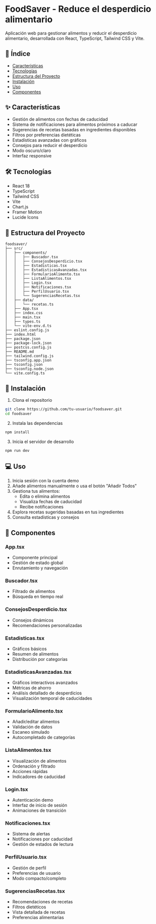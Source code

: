 # FoodSaver - Reduce el desperdicio alimentario

Aplicación web para gestionar alimentos y reducir el desperdicio alimentario, desarrollada con React, TypeScript, Tailwind CSS y Vite.

## 📑 Índice

- [Características](#características)
- [Tecnologías](#tecnologías)
- [Estructura del Proyecto](#estructura-del-proyecto)
- [Instalación](#instalación)
- [Uso](#uso)
- [Componentes](#componentes)

## ✨ Características

- Gestión de alimentos con fechas de caducidad
- Sistema de notificaciones para alimentos próximos a caducar
- Sugerencias de recetas basadas en ingredientes disponibles
- Filtros por preferencias dietéticas
- Estadísticas avanzadas con gráficos
- Consejos para reducir el desperdicio
- Modo oscuro/claro
- Interfaz responsive

## 🛠 Tecnologías

- React 18
- TypeScript
- Tailwind CSS
- Vite
- Chart.js
- Framer Motion
- Lucide Icons

## 📁 Estructura del Proyecto

```
foodsaver/
├── src/
│   ├── components/
│   │   ├── Buscador.tsx
│   │   ├── ConsejosDesperdicio.tsx
│   │   ├── Estadisticas.tsx
│   │   ├── EstadisticasAvanzadas.tsx
│   │   ├── FormularioAlimento.tsx
│   │   ├── ListaAlimentos.tsx
│   │   ├── Login.tsx
│   │   ├── Notificaciones.tsx
│   │   ├── PerfilUsuario.tsx
│   │   └── SugerenciasRecetas.tsx
│   ├── data/
│   │   └── recetas.ts
│   ├── App.tsx
│   ├── index.css
│   ├── main.tsx
│   ├── types.ts
│   └── vite-env.d.ts
├── eslint.config.js
├── index.html
├── package.json
├── package-lock.json
├── postcss.config.js
├── README.md
├── tailwind.config.js
├── tsconfig.app.json
├── tsconfig.json
├── tsconfig.node.json
└── vite.config.ts
```

## 🚀 Instalación

1. Clona el repositorio
```bash
git clone https://github.com/tu-usuario/foodsaver.git
cd foodsaver
```

2. Instala las dependencias
```bash
npm install
```

3. Inicia el servidor de desarrollo
```bash
npm run dev
```

## 💻 Uso

1. Inicia sesión con la cuenta demo
2. Añade alimentos manualmente o usa el botón "Añadir Todos"
3. Gestiona tus alimentos:
   - Edita o elimina alimentos
   - Visualiza fechas de caducidad
   - Recibe notificaciones
4. Explora recetas sugeridas basadas en tus ingredientes
5. Consulta estadísticas y consejos

## 🧩 Componentes

### App.tsx
- Componente principal
- Gestión de estado global
- Enrutamiento y navegación

### Buscador.tsx
- Filtrado de alimentos
- Búsqueda en tiempo real

### ConsejosDesperdicio.tsx
- Consejos dinámicos
- Recomendaciones personalizadas

### Estadisticas.tsx
- Gráficos básicos
- Resumen de alimentos
- Distribución por categorías

### EstadisticasAvanzadas.tsx
- Gráficos interactivos avanzados
- Métricas de ahorro
- Análisis detallado de desperdicios
- Visualización temporal de caducidades

### FormularioAlimento.tsx
- Añadir/editar alimentos
- Validación de datos
- Escaneo simulado
- Autocompletado de categorías

### ListaAlimentos.tsx
- Visualización de alimentos
- Ordenación y filtrado
- Acciones rápidas
- Indicadores de caducidad

### Login.tsx
- Autenticación demo
- Interfaz de inicio de sesión
- Animaciones de transición

### Notificaciones.tsx
- Sistema de alertas
- Notificaciones por caducidad
- Gestión de estados de lectura

### PerfilUsuario.tsx
- Gestión de perfil
- Preferencias de usuario
- Modo compacto/completo

### SugerenciasRecetas.tsx
- Recomendaciones de recetas
- Filtros dietéticos
- Vista detallada de recetas
- Preferencias alimentarias
